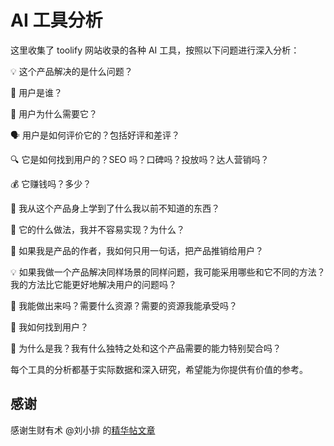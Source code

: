 # AI 工具分析

这里收集了 toolify 网站收录的各种 AI 工具，按照以下问题进行深入分析：

💡 这个产品解决的是什么问题？

👤 用户是谁？

🤔 用户为什么需要它？

🗣️ 用户是如何评价它的？包括好评和差评？

🔍 它是如何找到用户的？SEO 吗？口碑吗？投放吗？达人营销吗？

💰 它赚钱吗？多少？

🧠 我从这个产品身上学到了什么我以前不知道的东西？

🤔 它的什么做法，我并不容易实现？为什么？

🤗 如果我是产品的作者，我如何只用一句话，把产品推销给用户？

💡 如果我做一个产品解决同样场景的同样问题，我可能采用哪些和它不同的方法？我的方法比它能更好地解决用户的问题吗？

🎉 我能做出来吗？需要什么资源？需要的资源我能承受吗？

🧭 我如何找到用户？

🤔 为什么是我？我有什么独特之处和这个产品需要的能力特别契合吗？

每个工具的分析都基于实际数据和深入研究，希望能为你提供有价值的参考。

## 感谢

感谢生财有术 @刘小排 的[精华帖文章](https://scys.com/articleDetail/xq_topic/5121548228815414)
